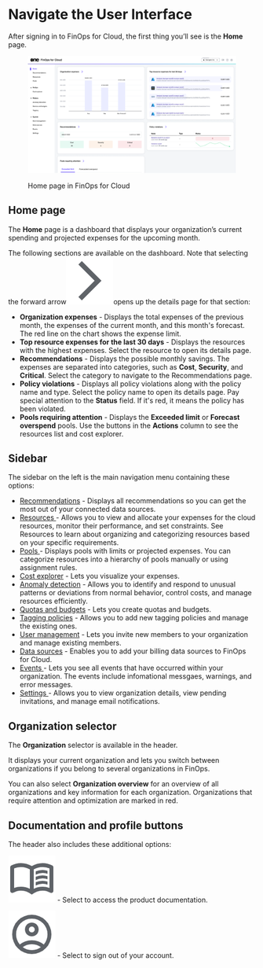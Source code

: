 # Navigate the User Interface

After signing in to FinOps for Cloud, the first thing you’ll see is the **Home** page.

<figure><img src="../../.gitbook/assets/ffc_homepage.png" alt=""><figcaption><p>Home page in FinOps for Cloud</p></figcaption></figure>

## Home page

The **Home** page is a dashboard that displays your organization’s current spending and projected expenses for the upcoming month.&#x20;

The following sections are available on the dashboard. Note that selecting the forward arrow<img src="../../.gitbook/assets/icon_arrow.png" alt="<svg xmlns=&#x22;http://www.w3.org/2000/svg&#x22; height=&#x22;24px&#x22; viewBox=&#x22;0 -960 960 960&#x22; width=&#x22;24px&#x22; fill=&#x22;#472AFF&#x22;><path d=&#x22;m321-80-71-71 329-329-329-329 71-71 400 400L321-80Z&#x22;/></svg>" data-size="line">opens up the details page for that section:

* **Organization expenses** - Displays the total expenses of the previous month, the expenses of the current month, and this month's forecast. The red line on the chart shows the expense limit.
* **Top resource expenses for the last 30 days** - Displays the resources with the highest expenses. Select the resource to open its details page.
* **Recommendations** - Displays the possible monthly savings. The expenses are separated into categories, such as **Cost**, **Security**, and **Critical**. Select the category to navigate to the Recommendations page.
* **Policy violations** - Displays all policy violations along with the policy name and type. Select the policy name to open its details page. Pay special attention to the **Status** field. If it's red, it means the policy has been violated.
* **Pools requiring attention** - Displays the **Exceeded limit** or **Forecast overspend** pools. Use the buttons in the **Actions** column to see the resources list and cost explorer.

## Sidebar

The sidebar on the left is the main navigation menu containing these options:

* [Recommendations](../../insights/recommendations/) - Displays all recommendations so you can get the most out of your connected data sources.&#x20;
* [Resources ](../../insights/resources/)- Allows you to view and allocate your expenses for the cloud resources, monitor their performance, and set constraints. See Resources to learn about organizing and categorizing resources based on your specific requirements.
* [Pools ](../../insights/pools/)- Displays pools with limits or projected expenses. You can categorize resources into a hierarchy of pools manually or using assignment rules.&#x20;
* [Cost explorer](cost-explorer.md) - Lets you visualize your expenses.
* [Anomaly detection](../../policies/anomaly-detection/) - Allows you to identify and respond to unusual patterns or deviations from normal behavior, control costs, and manage resources efficiently.&#x20;
* [Quotas and budgets](../../policies/quotas-and-budgets/) - Lets you create quotas and budgets.
* [Tagging policies](../../policies/tagging/) - Allows you to add new tagging policies and manage the existing ones.
* [User management](../../system/user-management/) - Lets you invite new members to your organization and manage existing members.
* [Data sources](../../system/data-sources/) - Enables you to add your billing data sources to FinOps for Cloud.
* [Events ](../../system/events.md)- Lets you see all events that have occurred within your organization. The events include infomational messgaes, warnings, and error messages.
* [Settings ](../../system/settings/)- Allows you to view organization details, view pending invitations, and manage email notifications.&#x20;

## Organization selector <a href="#organization-selector" id="organization-selector"></a>

The **Organization** selector is available in the header.&#x20;

It displays your current organization and lets you switch between organizations if you belong to several organizations in FinOps.

You can also select **Organization overview** for an overview of all organizations and key information for each organization. Organizations that require attention and optimization are marked in red.

## Documentation and profile buttons

The header also includes these additional options:

<img src="../../.gitbook/assets/icon_menu_book.png" alt="" data-size="line"> - Select to access the product documentation.

<img src="../../.gitbook/assets/icon_account.png" alt="" data-size="line"> - Select to sign out of your account.
